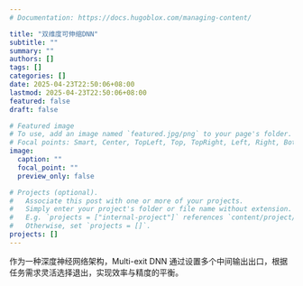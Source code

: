 ```yaml
---
# Documentation: https://docs.hugoblox.com/managing-content/

title: "双维度可伸缩DNN"
subtitle: ""
summary: ""
authors: []
tags: []
categories: []
date: 2025-04-23T22:50:06+08:00
lastmod: 2025-04-23T22:50:06+08:00
featured: false
draft: false

# Featured image
# To use, add an image named `featured.jpg/png` to your page's folder.
# Focal points: Smart, Center, TopLeft, Top, TopRight, Left, Right, BottomLeft, Bottom, BottomRight.
image:
  caption: ""
  focal_point: ""
  preview_only: false

# Projects (optional).
#   Associate this post with one or more of your projects.
#   Simply enter your project's folder or file name without extension.
#   E.g. `projects = ["internal-project"]` references `content/project/deep-learning/index.md`.
#   Otherwise, set `projects = []`.
projects: []
---
```


作为一种深度神经网络架构，Multi-exit DNN 通过设置多个中间输出出口，根据任务需求灵活选择退出，实现效率与精度的平衡。
